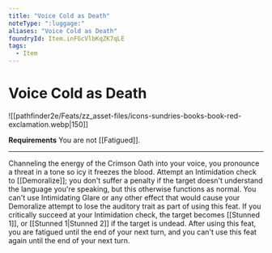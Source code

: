 ```yaml
---
title: "Voice Cold as Death"
noteType: ":luggage:"
aliases: "Voice Cold as Death"
foundryId: Item.inFGcVlbKqZK7qLE
tags:
  - Item
---
```


# Voice Cold as Death
![[pathfinder2e/Feats/zz_asset-files/icons-sundries-books-book-red-exclamation.webp|150]]

**Requirements** You are not [[Fatigued]].

* * *

Channeling the energy of the Crimson Oath into your voice, you pronounce a threat in a tone so icy it freezes the blood. Attempt an Intimidation check to [[Demoralize]]; you don't suffer a penalty if the target doesn't understand the language you're speaking, but this otherwise functions as normal. You can't use Intimidating Glare or any other effect that would cause your Demoralize attempt to lose the auditory trait as part of using this feat. If you critically succeed at your Intimidation check, the target becomes [[Stunned 1]], or [[Stunned 1|Stunned 2]] if the target is undead. After using this feat, you are fatigued until the end of your next turn, and you can't use this feat again until the end of your next turn.
